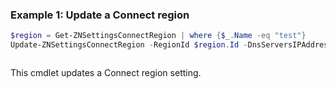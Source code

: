 ### Example 1: Update a Connect region
```powershell
$region = Get-ZNSettingsConnectRegion | where {$_.Name -eq "test"}
Update-ZNSettingsConnectRegion -RegionId $region.Id -DnsServersIPAddressList $region.DnsServersIPAddressList -IPAddress $region.IPAddress -DnsSuffixesList @("test.local") -Name $region.Name
```

```output

```

This cmdlet updates a Connect region setting.
